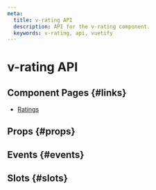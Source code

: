 ```yaml
---
meta:
  title: v-rating API
  description: API for the v-rating component.
  keywords: v-rating, api, vuetify
---
```


# v-rating API

<entry-ad />

## Component Pages {#links}

- [Ratings](components/ratings)

## Props {#props}

<api-section name="v-rating" section="props" />

## Events {#events}

<api-section name="v-rating" section="events" />

## Slots {#slots}

<api-section name="v-rating" section="slots" />

<backmatter />
